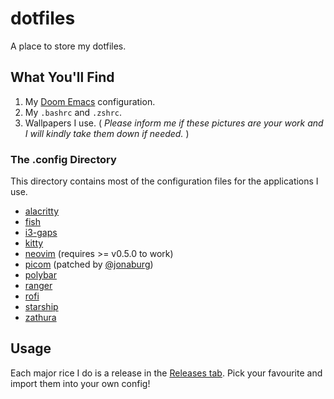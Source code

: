 # dotfiles

A place to store my dotfiles.

## What You'll Find

1. My [Doom Emacs](https://github.com/hlissner/doom-emacs) configuration.
2. My `.bashrc` and `.zshrc`.
3. Wallpapers I use.
( _Please inform me if these pictures are your work
and I will kindly take them down if needed._ )

### The .config Directory

This directory contains most of the configuration files for the applications I use.

- [alacritty](https://github.com/alacritty/alacritty)
- [fish](https://fishshell.com/)
- [i3-gaps](https://github.com/Airblader/i3)
- [kitty](https://sw.kovidgoyal.net/kitty/)
- [neovim](https://neovim.io/) (requires >= v0.5.0 to work)
- [picom](https://github.com/jonaburg/picom) (patched by [@jonaburg](https://github.com/jonaburg))
- [polybar](https://github.com/polybar/polybar)
- [ranger](https://github.com/ranger/ranger)
- [rofi](https://github.com/davatorium/rofi)
- [starship](https://starship.rs/)
- [zathura](https://pwmt.org/projects/zathura/)

## Usage

Each major rice I do is a release in the [Releases tab](https://github.com/g-e-o-m-e-t-r-i-c/dotfiles/releases).
Pick your favourite and import them into your own config!
